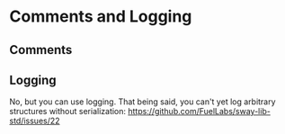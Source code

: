 # Comments and Logging

## Comments

## Logging

No, but you can use logging. That being said, you can't yet log arbitrary structures without serialization: https://github.com/FuelLabs/sway-lib-std/issues/22
